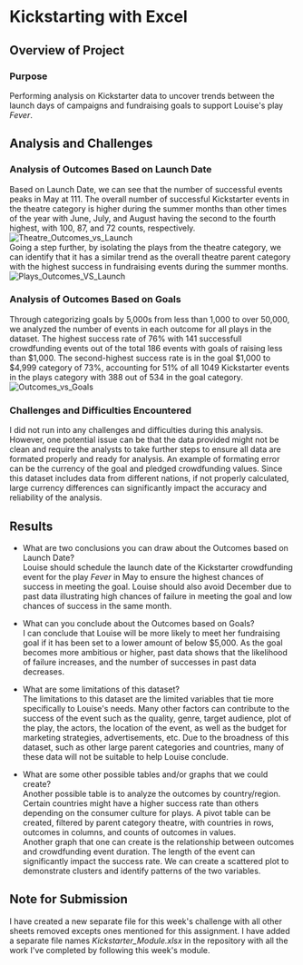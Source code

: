 # Kickstarting with Excel

## Overview of Project
### Purpose
Performing analysis on Kickstarter data to uncover trends between the launch days of campaigns and fundraising goals to support Louise's play *Fever*. 

## Analysis and Challenges

### Analysis of Outcomes Based on Launch Date
Based on Launch Date, we can see that the number of successful events peaks in May at 111. The overall number of successful Kickstarter events in the theatre category is higher during the summer months than other times of the year with June, July, and August having the second to the fourth highest, with 100, 87, and 72 counts, respectively. <br />
![Theatre_Outcomes_vs_Launch](https://user-images.githubusercontent.com/98621924/155862372-5fd2a46b-1d72-484d-8ca1-8440a773c7d7.png)<br />
Going a step further, by isolating the plays from the theatre category, we can identify that it has a similar trend as the overall theatre parent category with the highest success in fundraising events during the summer months. <br />
![Plays_Outcomes_VS_Launch](https://user-images.githubusercontent.com/98621924/155862378-a3d0bdc8-36d7-40eb-9151-c4ac5674ba2e.png)


### Analysis of Outcomes Based on Goals
Through categorizing goals by 5,000s from less than 1,000 to over 50,000, we analyzed the number of events in each outcome for all plays in the dataset. The highest success rate of 76% with 141 successfull crowdfunding events out of the total 186 events with goals of raising less than $1,000. The second-highest success rate is in the goal $1,000 to $4,999 category of 73%, accounting for 51% of all 1049 Kickstarter events in the plays category with 388 out of 534 in the goal category. <br />
![Outcomes_vs_Goals](https://user-images.githubusercontent.com/98621924/155862387-97bca0b2-b02e-4f47-8381-8a18b6eeb057.png)

### Challenges and Difficulties Encountered
I did not run into any challenges and difficulties during this analysis. However, one potential issue can be that the data provided might not be clean and require the analysts to take further steps to ensure all data are formated properly and ready for analysis. An example of formating error can be the currency of the goal and pledged crowdfunding values. Since this dataset includes data from different nations, if not properly calculated, large currency differences can significantly impact the accuracy and reliability of the analysis. 

## Results

- What are two conclusions you can draw about the Outcomes based on Launch Date?<br />
Louise should schedule the launch date of the Kickstarter crowdfunding event for the play *Fever* in May to ensure the highest chances of success in meeting the goal. Louise should also avoid December due to past data illustrating high chances of failure in meeting the goal and low chances of success in the same month.

- What can you conclude about the Outcomes based on Goals? <br />
I can conclude that Louise will be more likely to meet her fundraising goal if it has been set to a lower amount of below $5,000. As the goal becomes more ambitious or higher, past data shows that the likelihood of failure increases, and the number of successes in past data decreases.

- What are some limitations of this dataset? <br />
The limitations to this dataset are the limited variables that tie more specifically to Louise's needs. Many other factors can contribute to the success of the event such as the quality, genre, target audience, plot of the play, the actors, the location of the event, as well as the budget for marketing strategies, advertisements, etc. Due to the broadness of this dataset, such as other large parent categories and countries, many of these data will not be suitable to help Louise conclude.

- What are some other possible tables and/or graphs that we could create? <br />
Another possible table is to analyze the outcomes by country/region. Certain countries might have a higher success rate than others depending on the consumer culture for plays. A pivot table can be created, filtered by parent category theatre, with countries in rows, outcomes in columns, and counts of outcomes in values. <br />
Another graph that one can create is the relationship between outcomes and crowdfunding event duration. The length of the event can significantly impact the success rate. We can create a scattered plot to demonstrate clusters and identify patterns of the two variables. 

## Note for Submission
I have created a new separate file for this week's challenge with all other sheets removed excepts ones mentioned for this assignment. I have added a separate file names *Kickstarter_Module.xlsx* in the repository with all the work I've completed by following this week's module.
